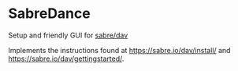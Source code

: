 # SabreDance
Setup and friendly GUI for [sabre/dav](https://github.com/sabre-io/dav)

Implements the instructions found at https://sabre.io/dav/install/ and https://sabre.io/dav/gettingstarted/.
